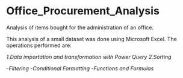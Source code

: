 # Office_Procurement_Analysis
Analysis of items bought for the administration of an office.


This analysis of a small dataset was done using Microsoft Excel. The operations performed are:


*1.Data importation and transformation with Power Query*
*2.Sorting*

-*Filtering*
-*Conditional Formatting*
-*Functions and Formulas*
